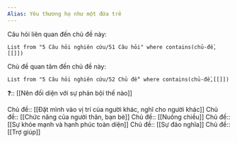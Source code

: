 ```yaml
---
Alias: Yêu thương họ như một đứa trẻ
---
```

Câu hỏi liên quan đến chủ đề này:
```dataview
List from "5 Câu hỏi nghiên cứu/51 Câu hỏi" where contains(chủ-đề,[[]]) 
```

Chủ đề quan tâm đến chủ đề này:
```dataview
List from "5 Câu hỏi nghiên cứu/52 Chủ đề" where contains(chủ-đề,[[]]) 
```

❓:: [[Nên đối diện với sự phản bội thế nào]]

Chủ đề:: [[Đặt mình vào vị trí của người khác, nghĩ cho người khác]]
Chủ đề:: [[Chức năng của người thân, bạn bè]]
Chủ đề:: [[Nuông chiều]]
Chủ đề:: [[Sự khỏe mạnh và hạnh phúc toàn diện]]
Chủ đề:: [[Sự đảo nghĩa]]
Chủ đề:: [[Trợ giúp]]